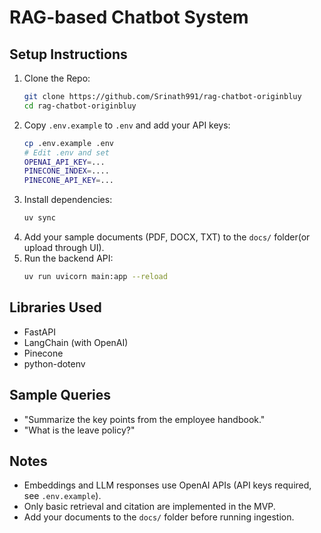 # RAG-based Chatbot System

## Setup Instructions
1. Clone the Repo:
   ```sh
   git clone https://github.com/Srinath991/rag-chatbot-originbluy
   cd rag-chatbot-originbluy
   ```
1. Copy `.env.example` to `.env` and add your API keys:
   ```sh
   cp .env.example .env
   # Edit .env and set 
   OPENAI_API_KEY=... 
   PINECONE_INDEX=.... 
   PINECONE_API_KEY=...
   ```
2. Install dependencies:
   ```sh
   uv sync
   ```
3. Add your sample documents (PDF, DOCX, TXT) to the `docs/` folder(or upload through UI).
4. Run the backend API:
   ```sh
   uv run uvicorn main:app --reload
   ```

## Libraries Used
- FastAPI
- LangChain (with OpenAI)
- Pinecone
- python-dotenv

## Sample Queries
- "Summarize the key points from the employee handbook."
- "What is the leave policy?"

## Notes
- Embeddings and LLM responses use OpenAI APIs (API keys required, see `.env.example`).
- Only basic retrieval and citation are implemented in the MVP.
- Add your documents to the `docs/` folder before running ingestion.
